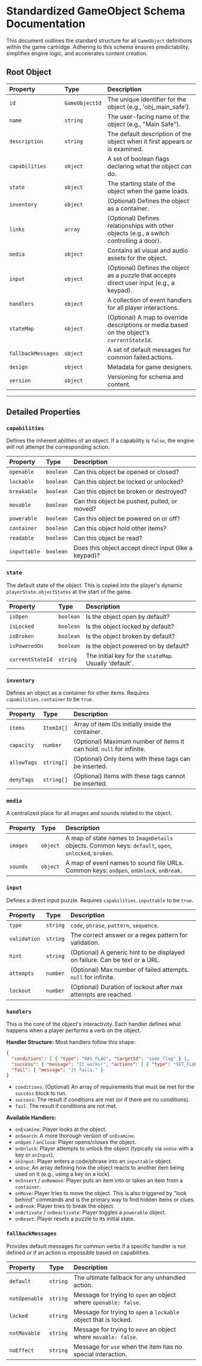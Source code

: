 
# Standardized GameObject Schema Documentation

This document outlines the standard structure for all `GameObject` definitions within the game cartridge. Adhering to this schema ensures predictability, simplifies engine logic, and accelerates content creation.

## Root Object

| Property | Type | Description |
| :--- | :--- | :--- |
| `id` | `GameObjectId` | The unique identifier for the object (e.g., 'obj_main_safe'). |
| `name` | `string` | The user-facing name of the object (e.g., "Main Safe"). |
| `description` | `string` | The default description of the object when it first appears or is examined. |
| `capabilities` | `object` | A set of boolean flags declaring what the object *can* do. |
| `state` | `object` | The starting state of the object when the game loads. |
| `inventory` | `object` | (Optional) Defines the object as a container. |
| `links` | `array` | (Optional) Defines relationships with other objects (e.g., a switch controlling a door). |
| `media` | `object` | Contains all visual and audio assets for the object. |
| `input` | `object` | (Optional) Defines the object as a puzzle that accepts direct user input (e.g., a keypad). |
| `handlers` | `object` | A collection of event handlers for all player interactions. |
| `stateMap` | `object` | (Optional) A map to override descriptions or media based on the object's `currentStateId`. |
| `fallbackMessages`| `object` | A set of default messages for common failed actions. |
| `design` | `object` | Metadata for game designers. |
| `version` | `object` | Versioning for schema and content. |

---

## Detailed Properties

### `capabilities`
Defines the inherent abilities of an object. If a capability is `false`, the engine will not attempt the corresponding action.

| Property | Type | Description |
| :--- | :--- | :--- |
| `openable` | `boolean` | Can this object be opened or closed? |
| `lockable` | `boolean` | Can this object be locked or unlocked? |
| `breakable` | `boolean` | Can this object be broken or destroyed? |
| `movable` | `boolean` | Can this object be pushed, pulled, or moved? |
| `powerable` | `boolean` | Can this object be powered on or off? |
| `container` | `boolean` | Can this object hold other items? |
| `readable` | `boolean` | Can this object be read? |
| `inputtable` | `boolean` | Does this object accept direct input (like a keypad)? |

### `state`
The default state of the object. This is copied into the player's dynamic `playerState.objectStates` at the start of the game.

| Property | Type | Description |
| :--- | :--- | :--- |
| `isOpen` | `boolean` | Is the object open by default? |
| `isLocked` | `boolean` | Is the object locked by default? |
| `isBroken` | `boolean` | Is the object broken by default? |
| `isPoweredOn`| `boolean` | Is the object powered on by default? |
| `currentStateId`| `string` | The initial key for the `stateMap`. Usually 'default'. |

### `inventory`
Defines an object as a container for other items. Requires `capabilities.container` to be `true`.

| Property | Type | Description |
| :--- | :--- | :--- |
| `items` | `ItemId[]` | Array of item IDs initially inside the container. |
| `capacity` | `number` | (Optional) Maximum number of items it can hold. `null` for infinite. |
| `allowTags` | `string[]`| (Optional) Only items with these tags can be inserted. |
| `denyTags` | `string[]` | (Optional) Items with these tags cannot be inserted. |

### `media`
A centralized place for all images and sounds related to the object.

| Property | Type | Description |
| :--- | :--- | :--- |
| `images` | `object` | A map of state names to `ImageDetails` objects. Common keys: `default`, `open`, `unlocked`, `broken`. |
| `sounds` | `object` | A map of event names to sound file URLs. Common keys: `onOpen`, `onUnlock`, `onBreak`. |

### `input`
Defines a direct input puzzle. Requires `capabilities.inputtable` to be `true`.

| Property | Type | Description |
| :--- | :--- | :--- |
| `type` | `string` | `code`, `phrase`, `pattern`, `sequence`. |
| `validation`| `string` | The correct answer or a regex pattern for validation. |
| `hint` | `string` | (Optional) A generic hint to be displayed on failure. Can be text or a URL. |
| `attempts` | `number` | (Optional) Max number of failed attempts. `null` for infinite. |
| `lockout` | `number` | (Optional) Duration of lockout after max attempts are reached. |

### `handlers`
This is the core of the object's interactivity. Each handler defines what happens when a player performs a verb on the object.

**Handler Structure:**
Most handlers follow this shape:
```json
{
  "conditions": [ { "type": "HAS_FLAG", "targetId": "some_flag" } ],
  "success": { "message": "It works!", "actions": [ { "type": "SET_FLAG", "flag": "success_flag" } ] },
  "fail": { "message": "It fails." }
}
```
*   `conditions`: (Optional) An array of requirements that must be met for the `success` block to run.
*   `success`: The result if conditions are met (or if there are no conditions).
*   `fail`: The result if conditions are not met.

**Available Handlers:**
*   `onExamine`: Player looks at the object.
*   `onSearch`: A more thorough version of `onExamine`.
*   `onOpen` / `onClose`: Player opens/closes the object.
*   `onUnlock`: Player attempts to unlock the object (typically via `onUse` with a key or `onInput`).
*   `onInput`: Player enters a code/phrase into an `inputtable` object.
*   `onUse`: An array defining how the object reacts to another item being used on it (e.g., using a key on a lock).
*   `onInsert` / `onRemove`: Player puts an item into or takes an item from a `container`.
*   `onMove`: Player tries to move the object. This is also triggered by "look behind" commands and is the primary way to find hidden items or clues.
*   `onBreak`: Player tries to break the object.
*   `onActivate` / `onDeactivate`: Player toggles a `powerable` object.
*   `onReset`: Player resets a puzzle to its initial state.

### `fallbackMessages`
Provides default messages for common verbs if a specific handler is not defined or if an action is impossible based on capabilities.

| Property | Type | Description |
| :--- | :--- | :--- |
| `default` | `string` | The ultimate fallback for any unhandled action. |
| `notOpenable` | `string` | Message for trying to `open` an object where `openable: false`. |
| `locked` | `string` | Message for trying to `open` a `lockable` object that is locked. |
| `notMovable` | `string` | Message for trying to `move` an object where `movable: false`. |
| `noEffect` | `string` | Message for `use` when the item has no special interaction. |
